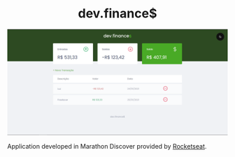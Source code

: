<h1 align="center">dev.finance$</h1>

<img src="screenshots/light.PNG" alt="light screenshot" />

Application developed in Marathon Discover provided by [Rocketseat](https://rocketseat.com.br/).
